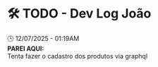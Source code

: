 # 🛠️ TODO - Dev Log João

🕒 12/07/2025 - 01:19AM  
**PAREI AQUI:**  
Tenta fazer o cadastro dos produtos via graphql

